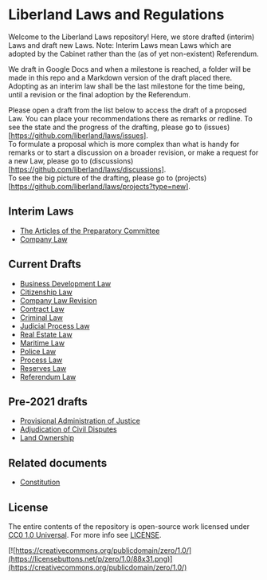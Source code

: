 # Liberland Laws and Regulations
Welcome to the Liberland Laws repository! Here, we store drafted (interim) Laws and draft new Laws. 
Note: Interim Laws mean Laws which are adopted by the Cabinet rather than the (as of yet non-existent) Referendum.

We draft in Google Docs and when a milestone is reached, a folder will be made in this repo and a Markdown version of the draft placed there. Adopting as an interim law shall be the last milestone for the time being, until a revision or the final adoption by the Referendum.

Please open a draft from the list below to access the draft of a proposed Law. You can place your recommendations there as remarks or redline. 
To see the state and the progress of the drafting, please go to (issues)[https://github.com/liberland/laws/issues].  
To formulate a proposal which is more complex than what is handy for remarks or to start a discussion on a broader revision, or make a request for a new Law, please go to (discussions)[https://github.com/liberland/laws/discussions].  
To see the big picture of the drafting, please go to (projects)[https://github.com/liberland/laws/projects?type=new].

## Interim Laws
* [The Articles of the Preparatory Committee](drafts/The_Articles_of_the_Preparatory_Committee.md)
* [Company Law](https://github.com/liberland/laws/blob/Laws-Current/Company%20Act/Company%20Act.md)

## Current Drafts
* [Business Development Law](https://docs.google.com/document/d/1F-HBduCHEahdMn6a2XZAwjtSog4axq1B8FRg4k9G2OA/edit)
* [Citizenship Law](https://docs.google.com/document/d/1J2o5N9JDOzBXRkefe9Azm6P6vAwqCxw7B2jcKoHSjhg/edit)
* [Company Law Revision](https://docs.google.com/document/d/1XZ5LONFomraBrQkyNNVyv_wSxZ46gjMYUupM2vyd7bY/edit#heading=h.mjq150ri2oao)
* [Contract Law](https://docs.google.com/document/d/1Xqhilq14kI7Y9ZSndQWKMTo4ZZIsA2mLwHOLgjKZgDc/edit#heading=h.6fsztc3minkx)
* [Criminal Law](https://docs.google.com/document/d/1SaaiCjWdhB-11vzl4Tv6_Plh90bONM36nhVLBGQ8x0k/edit)
* [Judicial Process Law](https://docs.google.com/document/d/1ehcRmKXwhaFZiK2oLlfYrWBfa9NYFcnCNPzUjA6STYI/edit#heading=h.zc58m9kjtnpb)
* [Real Estate Law](https://docs.google.com/document/d/1RXE5WuyBgOdxIGDF6Hve010-2Rky-IYut8Jqxx-FHAs/edit)
* [Maritime Law](https://docs.google.com/document/d/1J9u9UKb88R-r8pmIvQdS_tSlncQzwxfaAR-cg1uvQpE/edit)
* [Police Law](https://docs.google.com/document/d/1a2l_uuR67XFsI2VYtG183Y-Fh2cJ3jCxwLnUxy3aC8A/edit)
* [Process Law](https://docs.google.com/document/d/1zLR4YXanXkErVYqy2iCAADaf17JZRqzmDbCkM12OI4c/edit)
* [Reserves Law](https://docs.google.com/document/d/1OfYOAhnqOfV-cWptJBoauUOQaxJYyoCUYAmfXyWYjeQ/edit)
* [Referendum Law](https://docs.google.com/document/d/1MjsvAGdAaJzmIrT-Pbh6BAOt9UnSo2u8ZEcrYGuEQtY/edit#heading=h.ijbruubdx0o9)

## Pre-2021 drafts
* [Provisional Administration of Justice](drafts/The_Articles_of_the_Preparatory_Committee.md)
* [Adjudication of Civil Disputes](drafts/Adjudication_of_Civil_Disputes.md)
* [Land Ownership](https://github.com/liberland/laws/blob/Laws-Current/drafts/Land_Ownership.md)

## Related documents
* [Constitution](https://github.com/liberland/constitution/blob/master/Constitution.md)

## License
The entire contents of the repository is open-source work licensed under [CC0 1.0 Universal](https://creativecommons.org/publicdomain/zero/1.0/). For more info see [LICENSE](LICENSE).

[![https://creativecommons.org/publicdomain/zero/1.0/](https://licensebuttons.net/p/zero/1.0/88x31.png)](https://creativecommons.org/publicdomain/zero/1.0/)
